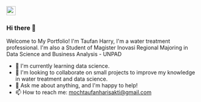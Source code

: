 <a href="./portfolio/TaufanHarry"><img src="./portofolio/TaufanHarry/MT.png" width="24px" height="24px"></a>

### Hi there 👋
Welcome to My Portfolio! I'm Taufan Harry, I'm a water treatment professional. I'm also a Student of Magister Inovasi Regional Majoring in Data Science and Business Analysis - UNPAD 

- 🌱 I'm currently learning data science.
- 👯 I'm looking to collaborate on small projects to improve my knowledge in water treatment and data science.
- 💬 Ask me about anything, and I'm happy to help!
- 📫 How to reach me: mochtaufanharisakti@gmail.com
